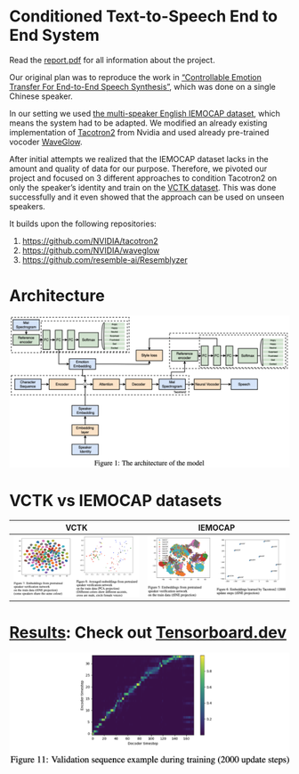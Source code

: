 # Conditioned Text-to-Speech End to End System
Read the [report.pdf](report.pdf) for all information about the project.

Our original plan was to reproduce the work in [“Controllable Emotion Transfer For End-to-End Speech Synthesis”](https://ieeexplore.ieee.org/document/9362069), which was done on a single Chinese speaker.

In our setting we used [the multi-speaker English IEMOCAP dataset](https://sail.usc.edu/iemocap/), which means
the system had to be adapted. We modified an already existing implementation of [Tacotron2](https://github.com/NVIDIA/tacotron2) from Nvidia and used already pre-trained vocoder [WaveGlow](https://github.com/NVIDIA/waveglow/tree/5bc2a53e20b3b533362f974cfa1ea0267ae1c2b1).

After initial attempts we realized that the IEMOCAP dataset lacks in the amount
and quality of data for our purpose. Therefore, we pivoted our project and focused
on 3 different approaches to condition Tacotron2 on only the speaker’s identity and
train on the [VCTK dataset](https://datashare.ed.ac.uk/handle/10283/2950). This was done successfully and it even showed
that the approach can be used on unseen speakers.

It builds upon the following repositories:
1. https://github.com/NVIDIA/tacotron2
2. https://github.com/NVIDIA/waveglow 
3. https://github.com/resemble-ai/Resemblyzer

# Architecture
![](img/arch.png)

# VCTK vs IEMOCAP datasets
| VCTK   | IEMOCAP
|-----| -------- |
| ![](img/vctk-embeddings.png)  | ![](img/iemocap-embeddings.png) |

# [Results](report.pdf): Check out [Tensorboard.dev](https://tensorboard.dev/experiment/vcappjUrQdin2D8aiaPVaA/)
![](img/alignment.png)